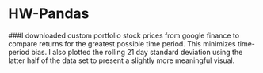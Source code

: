# HW-Pandas

###I downloaded custom portfolio stock prices from google finance to compare returns for the greatest possible time period.  This minimizes time-period bias.  I also plotted the rolling 21 day standard deviation using the latter half of the data set to present a slightly more meaningful visual.  